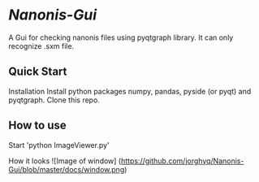*Nanonis-Gui*
=============

A Gui for checking nanonis files using pyqtgraph library. It can only recognize .sxm file.

## Quick Start


Installation
   Install python packages numpy, pandas, pyside (or pyqt) and pyqtgraph.
   Clone this repo.

## How to use

Start
   'python ImageViewer.py'
   
   
How it looks
![Image of window]
(https://github.com/jorghyq/Nanonis-Gui/blob/master/docs/window.png)


